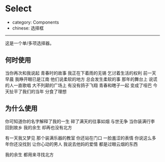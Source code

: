 # Select

- category: Components
- chinese: 选择框

---

这是一个单/多项选择器。

## 何时使用

当你再次和我说起 青春时的故事
我正在下着雨的无锡 乞讨着生活的权利
前一天早晨 我睁开眼已是江南
他们说柔软的地方 总会发生柔软的事
那年的舞台上 说谎的人一直歌唱
大不列颠的广场上 有没有鸽子飞翔
青春和瞎子一起 变成了哑巴
今天扯平了我们的当年 分食了理想


## 为什么使用

你可知道你的名字解释了我的一生
碎了满天的往事如烟 与世无争
当你装满行李 回到故乡
我的余生 却再也没有北方

有一天我又梦见 那个装满乐器的教室
你还站在门口 一脸羞涩的表情
你说这么多年你还没找到 让你心动的男人
我说去他妈的爱情 都是过眼云烟的东西

我的余生 都用来寻找北方
